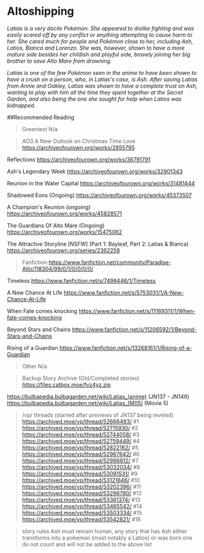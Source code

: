 # Altoshipping

*Latias is a very docile Pokémon. She appeared to dislike fighting and was easily scared off by any conflict or anything attempting to cause harm to her. She cared much for people and Pokémon close to her, including Ash, Latios, Bianca and Lorenzo. She was, however, shown to have a more mature side besides her childish and playful side, bravely joining her big brother to save Alto Mare from drowning.*

*Latias is one of the few Pokémon seen in the anime to have been shown to have a crush on a person, who, in Latias's case, is Ash. After saving Latias from Annie and Oakley, Latias was shown to have a complete trust on Ash, wanting to play with him all the time they spent together at the Secret Garden, and also being the one she sought for help when Latios was kidnapped.*

##Recommended Reading
>Greentext
N/a

>AO3
A New Outlook on Christmas Time Love
https://archiveofourown.org/works/2855795

Reflections
https://archiveofourown.org/works/36791791

Ash's Legendary Week
https://archiveofourown.org/works/32901343

Reunion in the Water Capital
https://archiveofourown.org/works/31481444

Shadowed Eons (Ongoing)
https://archiveofourown.org/works/45373507

A Champion's Reunion (ongoing)
https://archiveofourown.org/works/45828571

The Guardians Of Alto Mare (Ongoing)
https://archiveofourown.org/works/15475062

The Attractive Storyline [NSFW] (Part 1: Bayleaf, Part 2: Latias & Bianca)
https://archiveofourown.org/series/2362258

>Fanfiction
https://www.fanfiction.net/community/Paradise-Alto/118304/99/0/1/0/0/0/0/

Timeless
https://www.fanfiction.net/s/7498446/1/Timeless

A New Chance At Life
https://www.fanfiction.net/s/5753031/1/A-New-Chance-At-Life

When Fate comes knocking
https://www.fanfiction.net/s/11169311/1/When-fate-comes-knocking

Beyond Stars and Chains
https://www.fanfiction.net/s/11206592/1/Beyond-Stars-and-Chains

Rising of a Guardian
https://www.fanfiction.net/s/13268161/1/Rising-of-a-Guardian

>Other
N/a

>Backup Story Archive (Old/Completed stories)
https://files.catbox.moe/fvz4yz.zip

https://bulbapedia.bulbagarden.net/wiki/Latias_(anime) (JN137 - JN146)
https://bulbapedia.bulbagarden.net/wiki/Latias_(M05) (Movie 5)

>/vp/ threads (started after previews of JN137 being reveled)
https://archived.moe/vp/thread/52666493/	#1
https://archived.moe/vp/thread/52715930/	#2
https://archived.moe/vp/thread/52744058/	#3
https://archived.moe/vp/thread/52759449/	#4
https://archived.moe/vp/thread/52822162/	#5
https://archived.moe/vp/thread/52967642/	#6
https://archived.moe/vp/thread/52986812/	#7
https://archived.moe/vp/thread/53032034/	#8
https://archived.moe/vp/thread/53091531/	#9
https://archived.moe/vp/thread/53121646/	#10
https://archived.moe/vp/thread/53202396/	#11
https://archived.moe/vp/thread/53296780/	#12
https://archived.moe/vp/thread/53361374/	#13
https://archived.moe/vp/thread/53465542/	#14
https://archived.moe/vp/thread/53503334/	#15
https://archived.moe/vp/thread/53542821/	#16

>story rules
Ash must remain human, any story that has Ash either transforms into a pokemon (most notably a Latios) or was born one do not count and will not be added to the above list